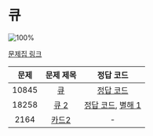 # 큐

![100%](https://progress-bar.dev/2/?scale=3&title=progress&width=500&color=babaca&suffix=/3)

[문제집 링크](https://www.acmicpc.net/workbook/view/7310)

| 문제 | 문제 제목 | 정답 코드 |
| :--: | :--: | :--: |
| 10845 | [큐](https://www.acmicpc.net/problem/10845) | [정답 코드](../0x06/solutions/10845.cpp) |
| 18258 | [큐 2](https://www.acmicpc.net/problem/18258) | [정답 코드](../0x06/solutions/18258.cpp), [별해 1](../0x06/solutions/18258_1.cpp) |
| 2164 | [카드2](https://www.acmicpc.net/problem/2164) | - |
